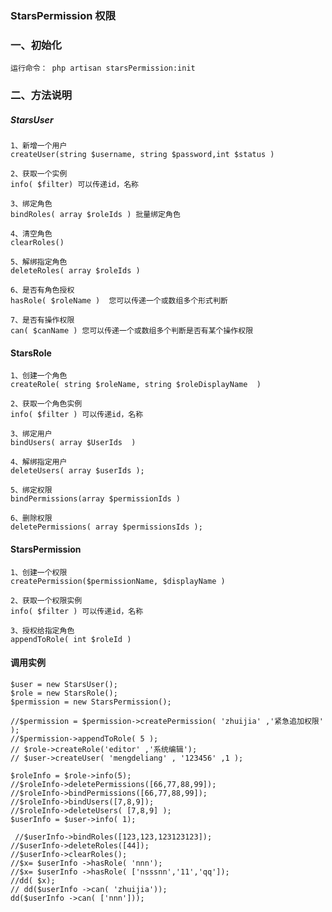 ### StarsPermission 权限

### 一、初始化
    
    运行命令： php artisan starsPermission:init 

### 二、方法说明

##### StarsUser

 
    1、新增一个用户 
    createUser(string $username, string $password,int $status )
    
    2、获取一个实例
    info( $filter) 可以传递id，名称
    
    3、绑定角色
    bindRoles( array $roleIds ) 批量绑定角色
    
    4、清空角色
    clearRoles()  
    
    5、解绑指定角色
    deleteRoles( array $roleIds )
    
    6、是否有角色授权
    hasRole( $roleName )  您可以传递一个或数组多个形式判断
    
    7、是否有操作权限
    can( $canName ) 您可以传递一个或数组多个判断是否有某个操作权限
    
    
#### StarsRole

    1、创建一个角色
    createRole( string $roleName, string $roleDisplayName  )

    2、获取一个角色实例
    info( $filter ) 可以传递id，名称
    
    3、绑定用户
    bindUsers( array $UserIds  )
    
    4、解绑指定用户
    deleteUsers( array $userIds );
    
    5、绑定权限
    bindPermissions(array $permissionIds )
    
    6、删除权限
    deletePermissions( array $permissionsIds );

#### StarsPermission

    1、创建一个权限
    createPermission($permissionName, $displayName )
   
    2、获取一个权限实例
    info( $filter ) 可以传递id，名称
    
    3、授权给指定角色
    appendToRole( int $roleId )

#### 调用实例

    $user = new StarsUser();
    $role = new StarsRole();
    $permission = new StarsPermission();

    //$permission = $permission->createPermission( 'zhuijia' ,'紧急追加权限' );
    //$permission->appendToRole( 5 );
    // $role->createRole('editor' ,'系统编辑');
    // $user->createUser( 'mengdeliang' , '123456' ,1 );

    $roleInfo = $role->info(5);
    //$roleInfo->deletePermissions([66,77,88,99]);
    //$roleInfo->bindPermissions([66,77,88,99]);
    //$roleInfo->bindUsers([7,8,9]);
    //$roleInfo->deleteUsers( [7,8,9] );
    $userInfo = $user->info( 1);

     //$userInfo->bindRoles([123,123,123123123]);
    //$userInfo->deleteRoles([44]);
    //$userInfo->clearRoles();
    //$x= $userInfo ->hasRole( 'nnn');
    //$x= $userInfo ->hasRole( ['nsssnn','11','qq']);
    //dd( $x);
    // dd($userInfo ->can( 'zhuijia'));
    dd($userInfo ->can( ['nnn']));

